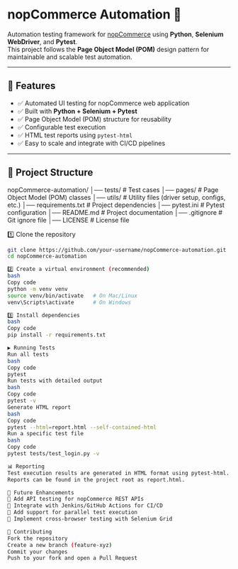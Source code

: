 # nopCommerce Automation 🚀

Automation testing framework for [nopCommerce](https://www.nopcommerce.com/) using **Python**, **Selenium WebDriver**, and **Pytest**.  
This project follows the **Page Object Model (POM)** design pattern for maintainable and scalable test automation.

---

## 📌 Features
- ✅ Automated UI testing for nopCommerce web application
- ✅ Built with **Python + Selenium + Pytest**
- ✅ Page Object Model (POM) structure for reusability
- ✅ Configurable test execution
- ✅ HTML test reports using `pytest-html`
- ✅ Easy to scale and integrate with CI/CD pipelines

---

## 📂 Project Structure
nopCommerce-automation/
│── tests/ # Test cases
│── pages/ # Page Object Model (POM) classes
│── utils/ # Utility files (driver setup, configs, etc.)
│── requirements.txt # Project dependencies
│── pytest.ini # Pytest configuration
│── README.md # Project documentation
│── .gitignore # Git ignore file
│── LICENSE # License file

1️⃣ Clone the repository
```bash
git clone https://github.com/your-username/nopCommerce-automation.git
cd nopCommerce-automation

2️⃣ Create a virtual environment (recommended)
bash
Copy code
python -m venv venv
source venv/bin/activate   # On Mac/Linux
venv\Scripts\activate      # On Windows

3️⃣ Install dependencies
bash
Copy code
pip install -r requirements.txt

▶️ Running Tests
Run all tests
bash
Copy code
pytest
Run tests with detailed output
bash
Copy code
pytest -v
Generate HTML report
bash
Copy code
pytest --html=report.html --self-contained-html
Run a specific test file
bash
Copy code
pytest tests/test_login.py -v

📊 Reporting
Test execution results are generated in HTML format using pytest-html.
Reports can be found in the project root as report.html.

🔮 Future Enhancements
🔹 Add API testing for nopCommerce REST APIs
🔹 Integrate with Jenkins/GitHub Actions for CI/CD
🔹 Add support for parallel test execution
🔹 Implement cross-browser testing with Selenium Grid

🤝 Contributing
Fork the repository
Create a new branch (feature-xyz)
Commit your changes
Push to your fork and open a Pull Request

